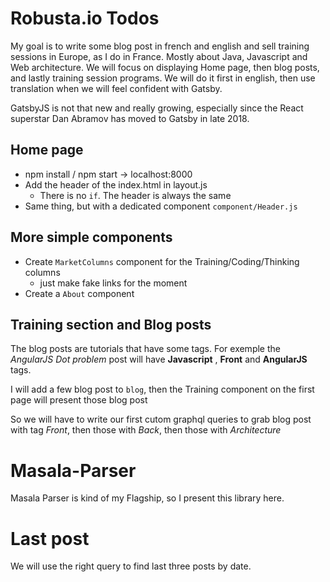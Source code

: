 Robusta.io Todos
=====

My goal is to write some blog post in french and english and sell training sessions in Europe, as I do in France. Mostly
about Java, Javascript and Web architecture. 
We will focus on displaying Home page, then blog posts, and lastly training session programs. We will do it first in english,
 then use translation when we will feel confident with Gatsby. 

GatsbyJS is not that new and really growing, especially since the React superstar Dan Abramov has moved to Gatsby in late 2018. 



Home page
----

* npm install / npm start -> localhost:8000 
* Add the header of the index.html in layout.js
    - There is no `if`. The header is always the same 
* Same thing, but with a dedicated component `component/Header.js`


## More simple components 

* Create `MarketColumns` component for the Training/Coding/Thinking columns
    - just make fake links for the moment
* Create a `About` component      




## Training section and Blog posts

The blog posts are tutorials that have some tags. For exemple the *AngularJS Dot problem* post will have **Javascript** 
, **Front** and **AngularJS** tags.

I will add a few blog post to `blog`, then the Training component on the first page will present those blog post

So we will have to write our first cutom graphql queries to grab blog post with tag *Front*, then those with *Back*,
then those with *Architecture*


# Masala-Parser

Masala Parser is kind of my Flagship, so I present this library here. 


# Last post

We will use the right query to find last three posts by date.

